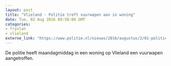 ```yaml
---
layout: post
title: "Vlieland - Politie treft vuurwapen aan in woning"
date: Tue, 02 Aug 2016 09:58:00 GMT
categories: 
- fryslan 
- vlieland 
externe_link: "https://www.politie.nl/nieuws/2016/augustus/2/01-politie-treft-vuurwapen-aan-in-woning.html"
---
```


De politie heeft maandagmiddag in een woning op Vlieland een vuurwapen aangetroffen.
